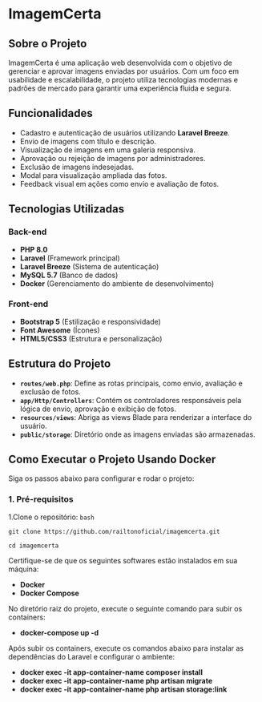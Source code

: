 # ImagemCerta

## Sobre o Projeto

ImagemCerta é uma aplicação web desenvolvida com o objetivo de gerenciar e aprovar imagens enviadas por usuários. Com um foco em usabilidade e escalabilidade, o projeto utiliza tecnologias modernas e padrões de mercado para garantir uma experiência fluida e segura.

## Funcionalidades

- Cadastro e autenticação de usuários utilizando **Laravel Breeze**.
- Envio de imagens com título e descrição.
- Visualização de imagens em uma galeria responsiva.
- Aprovação ou rejeição de imagens por administradores.
- Exclusão de imagens indesejadas.
- Modal para visualização ampliada das fotos.
- Feedback visual em ações como envio e avaliação de fotos.

## Tecnologias Utilizadas

### Back-end
- **PHP 8.0**
- **Laravel** (Framework principal)
- **Laravel Breeze** (Sistema de autenticação)
- **MySQL 5.7** (Banco de dados)
- **Docker** (Gerenciamento do ambiente de desenvolvimento)

### Front-end
- **Bootstrap 5** (Estilização e responsividade)
- **Font Awesome** (Ícones)
- **HTML5/CSS3** (Estrutura e personalização)

## Estrutura do Projeto

- **`routes/web.php`**: Define as rotas principais, como envio, avaliação e exclusão de fotos.
- **`app/Http/Controllers`**: Contém os controladores responsáveis pela lógica de envio, aprovação e exibição de fotos.
- **`resources/views`**: Abriga as views Blade para renderizar a interface do usuário.
- **`public/storage`**: Diretório onde as imagens enviadas são armazenadas.

## Como Executar o Projeto Usando Docker

Siga os passos abaixo para configurar e rodar o projeto:

### 1. Pré-requisitos

1.Clone o repositório:
    `bash`
    
    git clone https://github.com/railtonoficial/imagemcerta.git
    
    cd imagemcerta 
   
Certifique-se de que os seguintes softwares estão instalados em sua máquina:
- **Docker**
- **Docker Compose**

No diretório raiz do projeto, execute o seguinte comando para subir os containers:
- **docker-compose up -d**

Após subir os containers, execute os comandos abaixo para instalar as dependências do Laravel e configurar o ambiente:
- **docker exec -it app-container-name composer install**
- **docker exec -it app-container-name php artisan migrate**
- **docker exec -it app-container-name php artisan storage:link**
